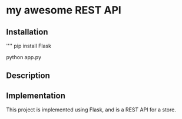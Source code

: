 # my awesome REST API

## Installation

''''
pip install Flask

python app.py

## Description


## Implementation

This project is implemented using Flask, and is a REST API for a store.

